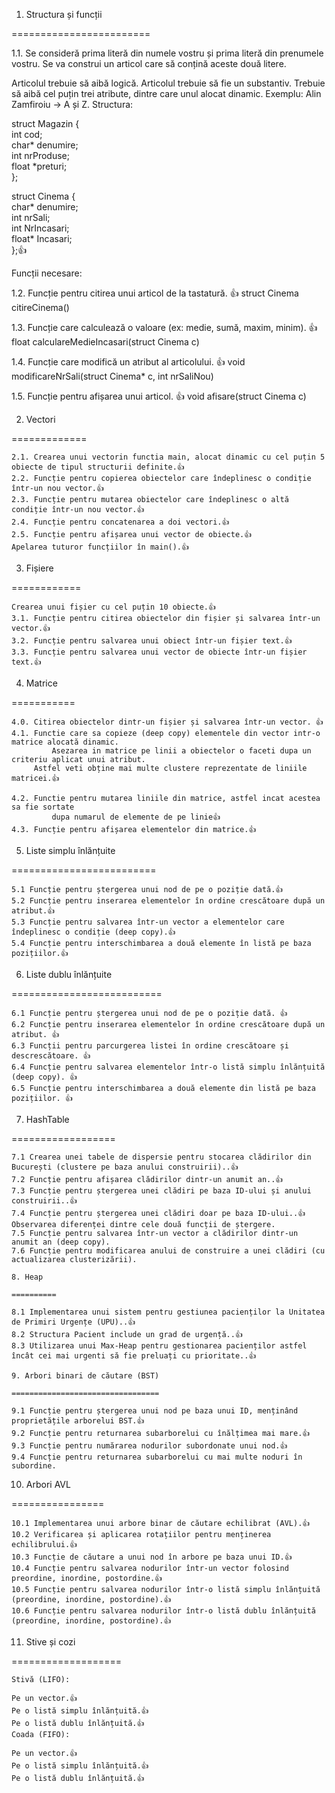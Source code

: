 1. Structura și funcții
   
========================

1.1. Se consideră prima literă din numele vostru și prima literă din prenumele vostru. Se va construi un articol care să conțină aceste două litere.

Articolul trebuie să aibă logică.
Articolul trebuie să fie un substantiv.
Trebuie să aibă cel puțin trei atribute, dintre care unul alocat dinamic.
Exemplu:
Alin Zamfiroiu → A și Z.
Structura:

struct Magazin {    
    int cod;    
    char* denumire;    
    int nrProduse;    
    float *preturi;    
};    



struct Cinema {    
	char* denumire;    
	int nrSali;    
	int NrIncasari;    
	float* Incasari;    
};👍    


Funcții necesare:

1.2. Funcție pentru citirea unui articol de la tastatură.  👍
        struct Cinema citireCinema()  
	
1.3. Funcție care calculează o valoare (ex: medie, sumă, maxim, minim).  👍
        float calculareMedieIncasari(struct Cinema c) 

1.4. Funcție care modifică un atribut al articolului.  👍
         void modificareNrSali(struct Cinema* c, int nrSaliNou)
	 
1.5. Funcție pentru afișarea unui articol.  👍
         void afisare(struct Cinema c)
	 
2. Vectori
   
=============

	2.1. Crearea unui vectorin functia main, alocat dinamic cu cel puțin 5 obiecte de tipul structurii definite.👍
	2.2. Funcție pentru copierea obiectelor care îndeplinesc o condiție într-un nou vector.👍
	2.3. Funcție pentru mutarea obiectelor care îndeplinesc o altă condiție într-un nou vector.👍
	2.4. Funcție pentru concatenarea a doi vectori.👍
	2.5. Funcție pentru afișarea unui vector de obiecte.👍
	Apelarea tuturor funcțiilor în main().👍

3. Fișiere
   
============

	Crearea unui fișier cu cel puțin 10 obiecte.👍
	3.1. Funcție pentru citirea obiectelor din fișier și salvarea într-un vector.👍
	3.2. Funcție pentru salvarea unui obiect într-un fișier text.👍
	3.3. Funcție pentru salvarea unui vector de obiecte într-un fișier text.👍

 4. Matrice
    
 ===========

	4.0. Citirea obiectelor dintr-un fișier și salvarea într-un vector. 👍
	4.1. Functie care sa copieze (deep copy) elementele din vector intr-o matrice alocată dinamic. 
             Asezarea in matrice pe linii a obiectelor o faceti dupa un criteriu aplicat unui atribut. 
	     Astfel veti obține mai multe clustere reprezentate de liniile matricei.👍
 
	4.2. Functie pentru mutarea liniile din matrice, astfel incat acestea sa fie sortate 
             dupa numarul de elemente de pe linie👍
	4.3. Funcție pentru afișarea elementelor din matrice.👍


 5. Liste simplu înlănțuite
    
 =========================
    
	5.1 Funcție pentru ștergerea unui nod de pe o poziție dată.👍
	5.2 Funcție pentru inserarea elementelor în ordine crescătoare după un atribut.👍
	5.3 Funcție pentru salvarea într-un vector a elementelor care îndeplinesc o condiție (deep copy).👍
	5.4 Funcție pentru interschimbarea a două elemente în listă pe baza pozițiilor.👍
    
6. Liste dublu înlănțuite
   
==========================

	6.1 Funcție pentru ștergerea unui nod de pe o poziție dată. 👍
	6.2 Funcție pentru inserarea elementelor în ordine crescătoare după un atribut. 👍
	6.3 Funcții pentru parcurgerea listei în ordine crescătoare și descrescătoare. 👍
	6.4 Funcție pentru salvarea elementelor într-o listă simplu înlănțuită (deep copy). 👍
	6.5 Funcție pentru interschimbarea a două elemente din listă pe baza pozițiilor. 👍

 7. HashTable
    	
 ==================
	
	7.1 Crearea unei tabele de dispersie pentru stocarea clădirilor din București (clustere pe baza anului construirii)..👍
	7.2 Funcție pentru afișarea clădirilor dintr-un anumit an..👍
	7.3 Funcție pentru ștergerea unei clădiri pe baza ID-ului și anului construirii..👍
	7.4 Funcție pentru ștergerea unei clădiri doar pe baza ID-ului..👍
	Observarea diferenței dintre cele două funcții de ștergere.
	7.5 Funcție pentru salvarea într-un vector a clădirilor dintr-un anumit an (deep copy).
	7.6 Funcție pentru modificarea anului de construire a unei clădiri (cu actualizarea clusterizării).

	8. Heap
	    	
	==========

	8.1 Implementarea unui sistem pentru gestiunea pacienților la Unitatea de Primiri Urgențe (UPU)..👍
	8.2 Structura Pacient include un grad de urgență..👍
	8.3 Utilizarea unui Max-Heap pentru gestionarea pacienților astfel încât cei mai urgenti să fie preluați cu prioritate..👍
   
	9. Arbori binari de căutare (BST)
	    	
	=================================
	
	9.1 Funcție pentru ștergerea unui nod pe baza unui ID, menținând proprietățile arborelui BST.👍
	9.2 Funcție pentru returnarea subarborelui cu înălțimea mai mare.👍
	9.3 Funcție pentru numărarea nodurilor subordonate unui nod.👍
	9.4 Funcție pentru returnarea subarborelui cu mai multe noduri în subordine.

10. Arbori AVL
	    
================

	10.1 Implementarea unui arbore binar de căutare echilibrat (AVL).👍
	10.2 Verificarea și aplicarea rotațiilor pentru menținerea echilibrului.👍
	10.3 Funcție de căutare a unui nod în arbore pe baza unui ID.👍
	10.4 Funcție pentru salvarea nodurilor într-un vector folosind preordine, inordine, postordine.👍
	10.5 Funcție pentru salvarea nodurilor într-o listă simplu înlănțuită (preordine, inordine, postordine).👍
	10.6 Funcție pentru salvarea nodurilor într-o listă dublu înlănțuită (preordine, inordine, postordine).👍

11. Stive și cozi
	    
===================

	Stivă (LIFO):

	Pe un vector.👍
	Pe o listă simplu înlănțuită.👍
	Pe o listă dublu înlănțuită.👍
	Coada (FIFO):

	Pe un vector.👍
	Pe o listă simplu înlănțuită.👍
	Pe o listă dublu înlănțuită.👍


	 
	 
